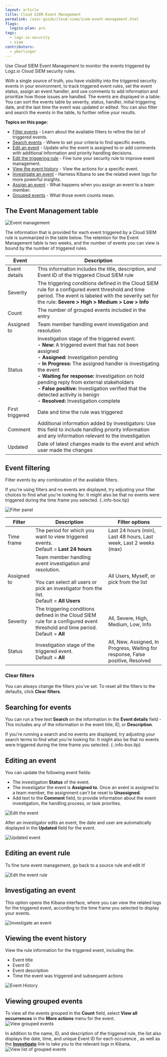 ```yaml
---
layout: article
title: Cloud SIEM Event Management
permalink: /user-guide/cloud-siem/siem-event-management.html
flags:
  logzio-plan: pro
tags:
  - logz.io-security
  - siem
contributors:
  - yberlinger
---
```


Use Cloud SIEM Event Management to monitor the events triggered by Logz.io Cloud SIEM security rules.

With a single source of truth, you have visibility into the triggered security events in your environment, to track triggered event rules, set the event status, assign an event handler, and use comments to add information and prioritize how those issues are handled.
The events are displayed in a table: You can sort the events table by severity, status, handler, initial triggering date, and the last time the event was updated or edited. You can also filter and search the events in the table, to further refine your results. 

**Topics on this page:**

<!-- consider the presumed order of actions for a user on this page 
include descriptions for each field column in event table
 -->

* [Filter events](user-guide/cloud-siem/siem-event-management.html#event-filtering) - Learn about the available filters to refine the list of triggered events.
* [Search events](/user-guide/cloud-siem/siem-event-management.html#searching-for-events) - Where to set your criteria to find specific events.
* [Edit an event](/user-guide/cloud-siem/siem-event-management.html#editing-an-event) - Update who the event is assigned to or add comments with additional information and priority handling decisions. 
* [Edit the triggering rule](/user-guide/cloud-siem/siem-event-management.html#editing-an-event-rule) - Fine tune your security rule to improve event management.
* [View the event history](/user-guide/cloud-siem/siem-event-management.html#view-the-event-history) - View the actions for a specific event.
* [Investigate an event](/user-guide/cloud-siem/siem-event-management.html#investigate-an-event) -  Harness Kibana to see the related event logs for more powerful insights.
* [Assign an event](/user-guide/cloud-siem/siem-event-management.html#assigning-events) - What happens when you assign an event to a team member.
* [Grouped events](user-guide/cloud-siem/siem-event-management.html#grouped-events) - What those event counts mean. 




## The Event Management table


![Event management](https://dytvr9ot2sszz.cloudfront.net/logz-docs/siem/event_mgmnt1_nov2021.png)

The information that is provided for each event triggered by a Cloud SIEM rule is summarized in the table below. The retention for the Event Management table is two weeks, and the number of events you can view is bound by the number of triggered rules.  


|Event| Description| 
|---|---| 
|Event details|This information includes the title, description, and Event ID of the triggered Cloud SIEM rule |
|Severity| The triggering conditions defined in the Cloud SIEM rule for a configured event threshold and time period. The event is labeled with the severity set for the rule:   **Severe > High > Medium > Low > Info**|
|Count| The number of grouped events included in the entry |
|Assigned to| Team member handling event investigation and resolution |
|Status|Investigation stage of the triggered event:  <br>  **- New:** A triggered event that has not been assigned<br>**- Assigned:** Investigation pending<br>**- In Progress:** The assigned handler is investigating the event<br>**- Waiting for response:** Investigation on hold pending reply from external stakeholders <br>**- False positive:**  Investigation verified that the detected activity is benign <br>**- Resolved:** Investigation complete |
|First triggered| Date and time the rule was triggered |
|Comment| Additional information added by investigators:  Use this field to include handling priority information and any information relevant to the investigation|
|Updated|Date of latest changes made to the event and which user made the changes|


## Event filtering 

Filter events by any combination of the available filters. 

<!-- info-box-start:info  -->
If you're using filters and no events are displayed, try adjusting your filter choices to find what you're looking for. It might also be that no events were triggered during the time frame you selected. 
{:.info-box.tip}
<!-- info-box-end -->

![Filter panel](https://dytvr9ot2sszz.cloudfront.net/logz-docs/siem/filter_panel-nov2021.png)

|Filter| Description| Filter options|
|---|---|---|
|Time frame| The period for which you want to view triggered events.<br>Default = **Last 24 hours**| Last 24 hours (min), Last 48 hours, Last week, Last 2 weeks (max)|
|Assigned to| Team member handling event investigation and resolution. <br> <br>You can select all users or pick an investigator from the list.<br> Default = **All Users**|  All Users, Myself, or pick from the list|
|Severity| The triggering conditions defined in the Cloud SIEM rule for a configured event threshold and time period.<br> Default =  **All**| All, Severe, High, Medium,  Low, Info|
|Status|Investigation stage of the triggered event. <br> Default =  **All**|  All, New, Assigned, In Progress, Waiting for response, False positive, Resolved   |


### Clear filters
You can always change the filters you've set. 
To reset all the filters to the defaults, click **Clear filters**. 

## Searching for events

You can run a free text **Search** on the information in the **Event details** field -  This includes any of the information in the event title, ID, or **Description**.

<!-- info-box-start:info  -->
If you're running a search and no events are displayed, try adjusting your search terms to find what you're looking for. It might also be that no events were triggered during the time frame you selected. 
{:.info-box.tip}
<!-- info-box-end -->

## Editing an event

You can update the following event fields: 

- The investigation **Status** of the event.
- The investigator the event is **Assigned to**. Once an event is assigned to a team member, the assignment can't be reset to **Unassigned**. 
- Add text to the **Comment** field, to provide information about the event investigation, the handling process, or task priorities. 

![Edit the event](https://dytvr9ot2sszz.cloudfront.net/logz-docs/siem/siem_edit_event-dec2021.gif)

After an investigator edits an event, the date and user are automatically displayed in the **Updated** field for the event.  

![Updated event](https://dytvr9ot2sszz.cloudfront.net/logz-docs/siem/siem_updated-event.png)

## Editing an event rule

To fine tune event management, go back to a source rule and edit it! 

![Edit the event rule](https://dytvr9ot2sszz.cloudfront.net/logz-docs/siem/siemanagement_edit_rule2_dec2021.png)


## Investigating an event
This option opens the Kibana interface, where you can view the related logs for the triggered event, according to the time frame you selected to display your events.

![Investigate an event](https://dytvr9ot2sszz.cloudfront.net/logz-docs/siem/siem-3investigate.gif)

## Viewing the event history
View the rule information for the triggered event, including the:

- Event title 
- Event ID
- Event description
- Time the event was triggered and subsequent actions

![Event History](https://dytvr9ot2sszz.cloudfront.net/logz-docs/siem/siem_event_history.png)

## Viewing grouped events
To view all the events grouped in the **Count** field, select **View all occurrences** in the **More actions**  menu for the event.
![View grouped events](https://dytvr9ot2sszz.cloudfront.net/logz-docs/siem/view_grouped.png)

In addition to the name, ID, and description of the triggered rule, the list also displays the date, time, and unique Event ID for each occurence , as well as the [**Investigate**](/user-guide/cloud-siem/siem-event-management.html#investigating-an-event) link to take you to the relevant logs in Kibana. 
![View list of grouped events](https://dytvr9ot2sszz.cloudfront.net/logz-docs/siem/view_all_occurences_nov2021.png)


<!-- start of hidden text for 12-12-2021:  Assigning events placed in commented text 

## Assigning events

When you assign an event, the user receives an email notification with the following information: 

- Event name
- Event ID
- Description
- Severity
- Created time
- Event ID

The Event name and ID are clickable links to the [**Event Management**](https://app.logz.io/#/dashboard/security/event-management) table.


--- end of commented section for 12-212-2021 -->
